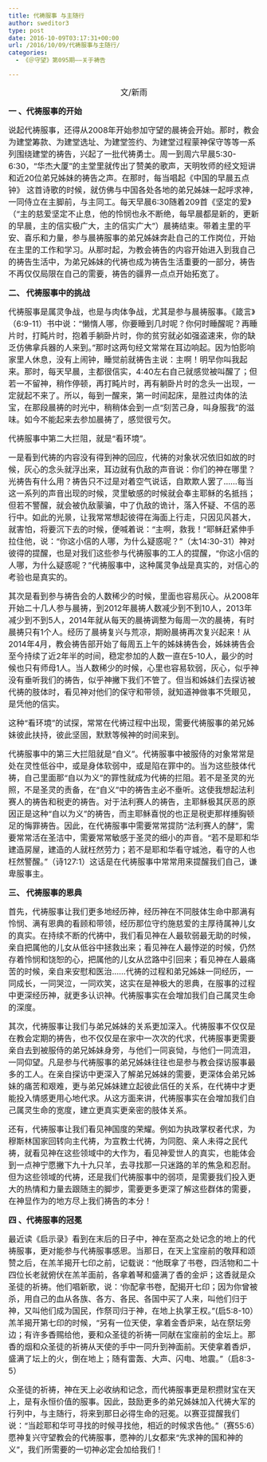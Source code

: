 ```yaml
---
title: 代祷服事 与主随行
author: sweditor3
type: post
date: 2016-10-09T03:17:31+00:00
url: /2016/10/09/代祷服事与主随行/
categories:
  - 《＠守望》第095期——关于祷告

---
```

<p style="text-align: center;">
  <span style="font-size: 12pt;">文/新雨</span>
</p>

**<span style="font-size: 12pt;">一 、代祷服事的开始</span>**

<span style="font-size: 12pt;">说起代祷服事，还得从2008年开始参加守望的晨祷会开始。那时，教会为建堂筹款、为建堂选址、为建堂签约、为建堂过程蒙神保守等等一系列围绕建堂的祷告，兴起了一批代祷勇士。周一到周六早晨5:30-6:30，“华杰大厦”的主堂里就传出了赞美的歌声，天明牧师的经文短讲和近20位弟兄姊妹的祷告之声。在那时，每当唱起《中国的早晨五点钟》 这首诗歌的时候，就仿佛与中国各处各地的弟兄姊妹一起呼求神，一同侍立在主脚前，与主同工。每天早晨6:30随着209首《坚定的爱》（“主的慈爱坚定不止息，他的怜悯也永不断绝，每早晨都是新的，更新的早晨，主的信实极广大，主的信实广大”）晨祷结束。带着主里的平安、喜乐和力量，参与晨祷服事的弟兄姊妹奔赴自己的工作岗位，开始在主里的工作和学习。从那时起，为教会祷告的内容开始进入到我自己的祷告生活中，为弟兄姊妹的代祷也成为祷告生活重要的一部分，祷告不再仅仅局限在自己的需要，祷告的疆界一点点开始拓宽了。</span>

**<span style="font-size: 12pt;">二、 代祷服事中的挑战</span>**

<span style="font-size: 12pt;">代祷服事是属灵争战，也是与肉体争战，尤其是参与晨祷服事。《箴言》（6:9-11）书中说：“懒惰人哪，你要睡到几时呢？你何时睡醒呢？再睡片时，打盹片时，抱着手躺卧片时，你的贫穷就必如强盗速来，你的缺乏仿佛拿兵器的人来到。”那时这两句经文常常在耳边响起。因为怕影响家里人休息，没有上闹钟，睡觉前就祷告主说：主啊！明早你叫我起来。那时，每天早晨，主都很信实，4:40左右自己就感觉被叫醒了；但若一不留神，稍作停顿，再打盹片时，再有躺卧片时的念头一出现，一定就起不来了。所以，每到一醒来，第一时间起床，是胜过肉体的法宝，在那段晨祷的时光中，稍稍体会到一点“刻苦己身，叫身服我”的滋味。如今不能起来去参加晨祷了，感觉很亏欠。</span>

<span style="font-size: 12pt;">代祷服事中第二大拦阻，就是“看环境”。</span>

<span style="font-size: 12pt;">一是看到代祷的内容没有得到神的回应，代祷的对象状况依旧如故的时候，灰心的念头就浮出来，耳边就有仇敌的声音说：你们的神在哪里？光祷告有什么用？祷告只不过是对着空气说话，自欺欺人罢了……每当这一系列的声音出现的时候，灵里敏感的时候就会奉主耶稣的名抵挡；但若不警醒，就会被仇敌蒙骗，中了仇敌的诡计，落入怀疑、不信的恶行中。如此的光景，让我常常想起彼得在海面上行走，只因见风甚大，就害怕，将要沉下去的时候，便喊着说：“主啊，救我！”耶稣赶紧伸手拉住他，说：“你这小信的人哪，为什么疑惑呢？”（太14:30-31）神对彼得的提醒，也是对我们这些参与代祷服事的工人的提醒，“你这小信的人哪，为什么疑惑呢？”代祷服事中，这种属灵争战是真实的，对信心的考验也是真实的。 </span>

<span style="font-size: 12pt;">其次是看到参与祷告会的人数稀少的时候，里面也容易灰心。从2008年开始二十几人参与晨祷，到2012年晨祷人数减少到不到10人，2013年减少到不到5人，2014年就从每天的晨祷调整为每周一次的晨祷，有时晨祷只有1个人。经历了晨祷复兴与荒凉，期盼晨祷再次复兴起来！从2014年4月，教会祷告部开始了每周五上午的姊妹祷告会，姊妹祷告会至今持续了近2年半的时间，稳定参加的人数一直在5-10人，最少的时候也只有师母1人。当人数稀少的时候，心里也容易软弱，灰心，似乎神没有垂听我们的祷告，似乎神撇下我们不管了。但当和姊妹们去探访被代祷的肢体时，看见神对他们的保守和带领，就知道神做事不凭眼见，是凭他的信实。</span>

<span style="font-size: 12pt;">这种“看环境”的试探，常常在代祷过程中出现，需要代祷服事的弟兄姊妹彼此扶持，彼此坚固，默默等候神的时间来到。</span>

<span style="font-size: 12pt;">代祷服事中的第三大拦阻就是“自义”。代祷服事中被服侍的对象常常是处在灵性低谷中，或是身体软弱中，或是陷在罪中的。当为这些肢体代祷，自己里面那“自以为义”的罪性就成为代祷的拦阻。若不是圣灵的光照，不是圣灵的责备，在“自义”中的祷告主必不垂听。这使我想起法利赛人的祷告和税吏的祷告。对于法利赛人的祷告，主耶稣极其厌恶的原因正是这种“自以为义”的祷告，而主耶稣喜悦的也正是税吏那样捶胸顿足的悔罪祷告。因此，在代祷服事中需要常常提防“法利赛人的酵”，需要常常活在圣洁中，需要常常敏感于圣灵的细小的声音。“若不是耶和华建造房屋，建造的人就枉然劳力；若不是耶和华看守城池，看守的人也枉然警醒。”（诗127:1）这话是在代祷服事中常常用来提醒我们自己，谦卑服事主。</span>

**<span style="font-size: 12pt;">三、 代祷服事的恩典</span>**

<span style="font-size: 12pt;">首先，代祷服事让我们更多地经历神，经历神在不同肢体生命中那满有怜悯、满有恩典的看顾和带领，经历那位守约施慈爱的主厚待属神儿女的真实。在持续不断的代祷中，我们看见神在人最软弱最无助的时候，亲自把属他的儿女从低谷中拯救出来；看见神在人最悖逆的时候，仍然存着怜悯和饶恕的心，把属他的儿女从岔路中引回来；看见神在人最痛苦的时候，亲自来安慰和医治……代祷的过程和弟兄姊妹一同经历，一同成长，一同哭泣，一同欢笑，这实在是神极大的恩典，在服事的过程中更深经历神，就更多认识神。代祷服事实在会增加我们自己属灵生命的深度。</span>

<span style="font-size: 12pt;">其次，代祷服事让我们与弟兄姊妹的关系更加深入。代祷服事不仅仅是在教会定期的祷告，也不仅仅是在家中一次次的代求，代祷服事更需要亲自去到被服侍的弟兄姊妹身旁，与他们一同哀恸，与他们一同流泪，一同仰望。凡是参与代祷服事的弟兄姊妹往往也是参与教会探访服事最多的工人。在亲自探访中更深入了解弟兄姊妹的需要，更深体会弟兄姊妹的痛苦和艰难，更与弟兄姊妹建立起彼此信任的关系，在代祷中才更能投入情感更用心地代求。从这方面来讲，代祷服事实在会增加我们自己属灵生命的宽度，建立更真实更亲密的肢体关系。</span>

<span style="font-size: 12pt;">还有，代祷服事让我们看见神国度的荣耀。例如为执政掌权者代求，为穆斯林国家回转向主代祷，为宣教士代祷，为同胞、亲人未得之民代祷，就看见神在这些领域中的大作为，看见神爱世人的真实，也能体会到一点神宁愿撇下九十九只羊，去寻找那一只迷路的羊的焦急和忍耐。但为这些领域的代祷，还是我们代祷服事中的弱项，是需要我们投入更大的热情和力量去跟随主的脚步，需要更多更深了解这些群体的需要，在神显作为的地方尽上我们祷告的本分！</span>

**<span style="font-size: 12pt;">四 、代祷服事的冠冕</span>**

<span style="font-size: 12pt;">最近读《启示录》看到在末后的日子中，神在至高之处记念的地上的代祷服事，更对能参与代祷服事感恩。当那日，在天上宝座前的敬拜和颂赞之后，在羔羊揭开七印之前，记载说：“他既拿了书卷，四活物和二十四位长老就俯伏在羔羊面前，各拿着琴和盛满了香的金炉；这香就是众圣徒的祈祷。他们唱新歌，说：‘你配拿书卷，配揭开七印；因为你曾被杀，用自己的血从各族、各方、各民、各国中买了人来，叫他们归于神，又叫他们成为国民，作祭司归于神，在地上执掌王权。”(启5:8-10）羔羊揭开第七印的时候，“另有一位天使，拿着金香炉来，站在祭坛旁边；有许多香赐给他，要和众圣徒的祈祷一同献在宝座前的金坛上。那香的烟和众圣徒的祈祷从天使的手中一同升到神面前。天使拿着香炉，盛满了坛上的火，倒在地上；随有雷轰、大声、闪电、地震。”（启8:3-5） </span>

<span style="font-size: 12pt;">众圣徒的祈祷，神在天上必收纳和记念，而代祷服事更是积攒财宝在天上，是有永恒价值的服事。因此，鼓励更多的弟兄姊妹加入代祷大军的行列中，与主随行，将来到那日必得生命的冠冕。以赛亚提醒我们说：“当趁耶和华可寻找的时候寻找他，相近的时候求告他。”（赛55:6）愿神复兴守望教会的代祷服事，愿神的儿女都来“先求神的国和神的义”，我们所需要的一切神必定会加给我们！</span>